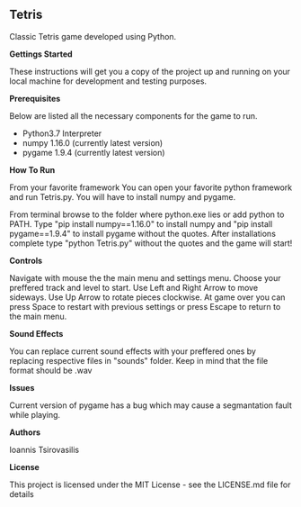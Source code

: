 ## Tetris

Classic Tetris game developed using Python.

**Gettings Started**

These instructions will get you a copy of the project up and running on your local machine for development and testing purposes.

**Prerequisites**

Below are listed all the necessary components for the game to run.

* Python3.7 Interpreter
* numpy 1.16.0 (currently latest version)
* pygame 1.9.4 (currently latest version)


**How To Run**

From your favorite framework
You can open your favorite python framework and run Tetris.py.
You will have to install numpy and pygame.

From terminal browse to the folder where python.exe lies or add python to PATH.
Type "pip install numpy==1.16.0" to install numpy and "pip install pygame==1.9.4" to install pygame without the quotes.
After installations complete type "python Tetris.py" without the quotes and the game will start!


**Controls**

Navigate with mouse the the main menu and settings menu.
Choose your preffered track and level to start.
Use Left and Right Arrow to move sideways.
Use Up Arrow to rotate pieces clockwise.
At game over you can press Space to restart with previous settings or
press Escape to return to the main menu.


**Sound Effects**

You can replace current sound effects with your preffered ones by replacing respective files in "sounds" folder.
Keep in mind that the file format should be .wav


**Issues**

Current version of pygame has a bug which may cause a segmantation fault while playing.


**Authors**

Ioannis Tsirovasilis


**License**

This project is licensed under the MIT License - see the LICENSE.md file for details
